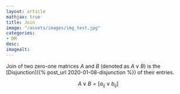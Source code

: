 ```yaml
---
layout: article
mathjax: true
title: Join
image: "/assets/images/img_test.jpg"
categories:
- DM
desc:   
imagealt: 
---
```


Join of two zero-one matrices $A$ and $B$ (denoted as $A \vee B$) is the [Disjunction]({% post_url 2020-01-08-disjunction %}) of their entries.


































































































































































































































































































































































$$A \vee B = [a_{ij} \vee b_{ij}]$$

































































































































































































































































































































































